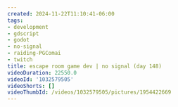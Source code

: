 ```yaml
---
created: 2024-11-22T11:10:41-06:00
tags:
- development
- gdscript
- godot
- no-signal
- raiding-PGComai
- twitch
title: escape room game dev | no signal (day 148)
videoDuration: 22550.0
videoId: '1032579505'
videoShorts: []
videoThumbId: /videos/1032579505/pictures/1954422669
---
```

